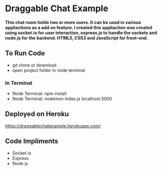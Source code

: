 # Draggable Chat Example
#### This chat room holds two or more users. It can be used in various appliactions as a add on feature. I created this appliaction was created using socket.io for user interaction, express.js to handle  the sockets and node.js for the backend. HTML5, CSS3 and JavaScript for front-end. 
## To Run Code
   * git clone or download
   * open project folder in node terminal
### In Terminal
   * Node Terminal: npm install
   * Node Terminal: nodemon index.js localhost:3000
## Deployed on Heroku  
   https://draggablechatexample.herokuapp.com/
## Code Impliments
  * Socket io
  * Express
  * Node js
